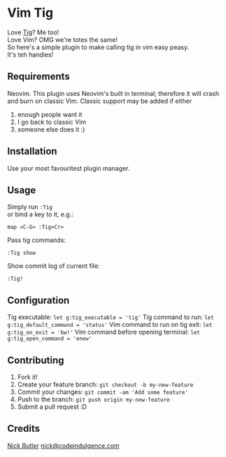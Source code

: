 Vim Tig
=======
Love [Tig](https://github.com/jonas/tig)? Me too!  
Love Vim? OMG we're totes the same!  
So here's a simple plugin to make calling tig in vim easy peasy.  
It's teh handies!

Requirements
------------
Neovim. This plugin uses Neovim's built in terminal; therefore it will crash
and burn on classic Vim. Classic support may be added if either

1. enough people want it
2. I go back to classic Vim
3. someone else does it :)

Installation
------------
Use your most favouritest plugin manager.

Usage
-----
Simply run `:Tig`  
or bind a key to it, e.g.:
```
map <C-G> :Tig<Cr>
```

Pass tig commands:
```
:Tig show
```

Show commit log of current file:
```
:Tig!
```

Configuration
-------------
Tig executable: `let g:tig_executable = 'tig'`
Tig command to run: `let g:tig_default_command = 'status'`
Vim command to run on tig exit: `let g:tig_on_exit = 'bw!'`
Vim command before opening terminal: `let g:tig_open_command = 'enew'`

Contributing
------------
1. Fork it!
2. Create your feature branch: `git checkout -b my-new-feature`
3. Commit your changes: `git commit -am 'Add some feature'`
4. Push to the branch: `git push origin my-new-feature`
5. Submit a pull request :D

Credits
-------
[Nick Butler](https://www.codeindulgence.com) <nick@codeindulgence.com>
